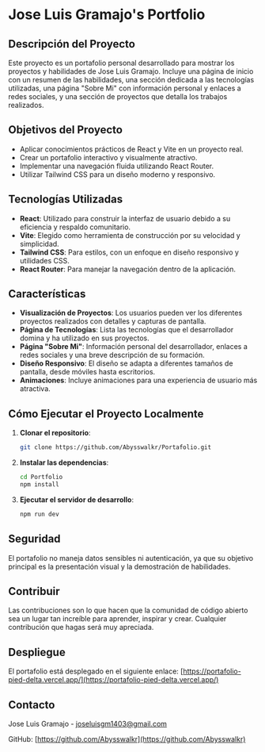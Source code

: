 # Jose Luis Gramajo's Portfolio

## Descripción del Proyecto

Este proyecto es un portafolio personal desarrollado para mostrar los proyectos y habilidades de Jose Luis Gramajo. Incluye una página de inicio con un resumen de las habilidades, una sección dedicada a las tecnologías utilizadas, una página "Sobre Mi" con información personal y enlaces a redes sociales, y una sección de proyectos que detalla los trabajos realizados.

## Objetivos del Proyecto

- Aplicar conocimientos prácticos de React y Vite en un proyecto real.
- Crear un portafolio interactivo y visualmente atractivo.
- Implementar una navegación fluida utilizando React Router.
- Utilizar Tailwind CSS para un diseño moderno y responsivo.

## Tecnologías Utilizadas

- **React**: Utilizado para construir la interfaz de usuario debido a su eficiencia y respaldo comunitario.
- **Vite**: Elegido como herramienta de construcción por su velocidad y simplicidad.
- **Tailwind CSS**: Para estilos, con un enfoque en diseño responsivo y utilidades CSS.
- **React Router**: Para manejar la navegación dentro de la aplicación.

## Características

- **Visualización de Proyectos**: Los usuarios pueden ver los diferentes proyectos realizados con detalles y capturas de pantalla.
- **Página de Tecnologías**: Lista las tecnologías que el desarrollador domina y ha utilizado en sus proyectos.
- **Página "Sobre Mi"**: Información personal del desarrollador, enlaces a redes sociales y una breve descripción de su formación.
- **Diseño Responsivo**: El diseño se adapta a diferentes tamaños de pantalla, desde móviles hasta escritorios.
- **Animaciones**: Incluye animaciones para una experiencia de usuario más atractiva.

## Cómo Ejecutar el Proyecto Localmente

1. **Clonar el repositorio**:
    ```sh
    git clone https://github.com/Abysswalkr/Portafolio.git
    ```
2. **Instalar las dependencias**:
    ```sh
    cd Portfolio
    npm install
    ```
3. **Ejecutar el servidor de desarrollo**:
    ```sh
    npm run dev
    ```

## Seguridad

El portafolio no maneja datos sensibles ni autenticación, ya que su objetivo principal es la presentación visual y la demostración de habilidades.

## Contribuir

Las contribuciones son lo que hacen que la comunidad de código abierto sea un lugar tan increíble para aprender, inspirar y crear. Cualquier contribución que hagas será muy apreciada.

## Despliegue

El portafolio está desplegado en el siguiente enlace: [https://portafolio-pied-delta.vercel.app/](https://portafolio-pied-delta.vercel.app/)

## Contacto

Jose Luis Gramajo - joseluisgm1403@gmail.com

GitHub: [https://github.com/Abysswalkr](https://github.com/Abysswalkr)
